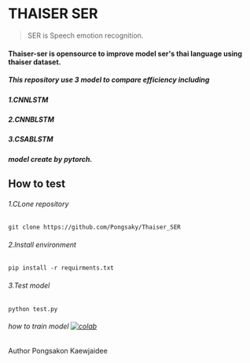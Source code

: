 # THAISER SER

> SER is Speech emotion recognition.
#### Thaiser-ser is opensource to improve model ser's thai language using thaiser dataset.
##### This repository use 3 model to compare efficiency including 
##### 1.CNNLSTM 
##### 2.CNNBLSTM
##### 3.CSABLSTM
##### model create by pytorch.

## How to test
###### 1.CLone repository
``` shell
git clone https://github.com/Pongsaky/Thaiser_SER
```
###### 2.Install environment
``` shell
pip install -r requirments.txt
```
###### 3.Test model
``` shell
python test.py
```

###### how to train model [![colab](https://colab.research.google.com/assets/colab-badge.svg)](https://colab.research.google.com/drive/1HbrvlFtNWCYdYFZX5JDGJd_WuVNjAbbP?usp=sharing)

Author
Pongsakon Kaewjaidee
